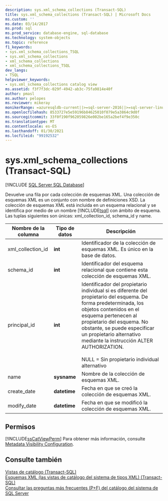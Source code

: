 ```yaml
---
description: sys.xml_schema_collections (Transact-SQL)
title: sys.xml_schema_collections (Transact-SQL) | Microsoft Docs
ms.custom: ''
ms.date: 03/14/2017
ms.prod: sql
ms.prod_service: database-engine, sql-database
ms.technology: system-objects
ms.topic: reference
f1_keywords:
- sys.xml_schema_collections_TSQL
- sys.xml_schema_collections
- xml_schema_collections
- xml_schema_collections_TSQL
dev_langs:
- TSQL
helpviewer_keywords:
- sys.xml_schema_collections catalog view
ms.assetid: f3f7f3dc-029f-4942-ab3c-75fa9814e40f
author: pmasl
ms.author: pelopes
ms.reviewer: mikeray
monikerRange: =azuresqldb-current||>=sql-server-2016||>=sql-server-linux-2017||=azuresqldb-mi-current
ms.openlocfilehash: 8533727e5e59196b84625010f079e5a3864c9d0f
ms.sourcegitcommit: 33f0f190f962059826e002be165a2bef4f9e350c
ms.translationtype: MT
ms.contentlocale: es-ES
ms.lasthandoff: 01/30/2021
ms.locfileid: "99192532"
---
```

# <a name="sysxml_schema_collections-transact-sql"></a>sys.xml_schema_collections (Transact-SQL)
[!INCLUDE [SQL Server SQL Database](../../includes/applies-to-version/sql-asdb.md)]

  Devuelve una fila por cada colección de esquemas XML. Una colección de esquemas XML es un conjunto con nombre de definiciones XSD. La colección de esquemas XML está incluida en un esquema relacional y se identifica por medio de un nombre [!INCLUDE[tsql](../../includes/tsql-md.md)] con ámbito de esquema. Las tuplas siguientes son únicas: xml_collection_id, schema_id y name.  
  
|Nombre de la columna|Tipo de datos|Descripción|  
|-----------------|---------------|-----------------|  
|xml_collection_id|**int**|Identificador de la colección de esquemas XML. Es único en la base de datos.|  
|schema_id|**int**|Identificador del esquema relacional que contiene esta colección de esquemas XML.|  
|principal_id|**int**|Identificador del propietario individual si es diferente del propietario del esquema. De forma predeterminada, los objetos contenidos en el esquema pertenecen al propietario del esquema. No obstante, se puede especificar un propietario alternativo mediante la instrucción ALTER AUTHORIZATION.<br /><br /> NULL = Sin propietario individual alternativo|  
|name|**sysname**|Nombre de la colección de esquemas XML.|  
|create_date|**datetime**|Fecha en que se creó la colección de esquemas XML.|  
|modify_date|**datetime**|Fecha en que se modificó la colección de esquemas XML.|  
  
## <a name="permissions"></a>Permisos  
 [!INCLUDE[ssCatViewPerm](../../includes/sscatviewperm-md.md)] Para obtener más información, consulte [Metadata Visibility Configuration](../../relational-databases/security/metadata-visibility-configuration.md).  
  
## <a name="see-also"></a>Consulte también  
 [Vistas de catálogo &#40;Transact-SQL&#41;](../../relational-databases/system-catalog-views/catalog-views-transact-sql.md)   
 [Esquemas XML &#40;las vistas de catálogo del sistema de tipos XML&#41; &#40;Transact-SQL&#41;](../../relational-databases/system-catalog-views/xml-schemas-xml-type-system-catalog-views-transact-sql.md)   
 [Consultar las preguntas más frecuentes (P+F) del catálogo del sistema de SQL Server](../../relational-databases/system-catalog-views/querying-the-sql-server-system-catalog-faq.md)  
  
  
